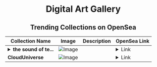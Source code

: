 <div align="center">

# Digital Art Gallery

## Trending Collections on OpenSea

| Collection Name                       | Image                                                                                     | Description                       | OpenSea Link                                                                                          |
|---------------------------------------|-------------------------------------------------------------------------------------------|-----------------------------------|--------------------------------------------------------------------------------------------------------|
| **<details><summary>the sound of te...</summary>the sound of tears</details>** | ![Image](https://i.seadn.io/s/raw/files/cafcdde0f61158526645374e67ed1bac.jpg?w=500&auto=format?w=200&auto=format) |  | <details><summary>Link</summary>[the sound of tears](https://opensea.io/collection/the-sound-of-tears)</details> |
| **CloudUniverse** | ![Image](https://i.seadn.io/s/raw/files/428883d548947b9082b589432a7e6f6b.png?w=500&auto=format?w=200&auto=format) |  | <details><summary>Link</summary>[CloudUniverse](https://opensea.io/collection/clouduniverse-1)</details> |

</div>